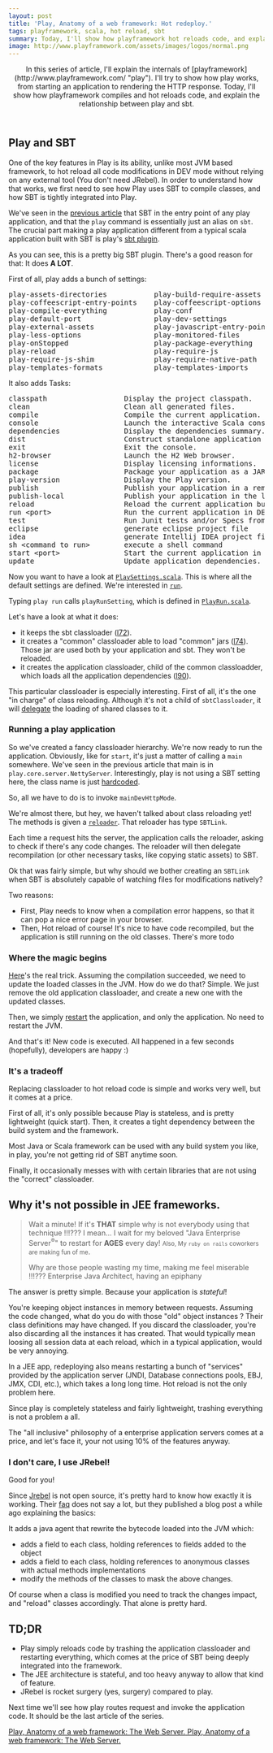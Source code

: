 ```yaml
---
layout: post
title: 'Play, Anatomy of a web framework: Hot redeploy.'
tags: playframework, scala, hot reload, sbt
summary: Today, I'll show how playframework hot reloads code, and explain the relationship between play and sbt.
image: http://www.playframework.com/assets/images/logos/normal.png
---
```


<header>
In this series of article, I'll explain the internals of [playframework](http://www.playframework.com/ "play"). I'll try to show how play works, from starting an application to rendering the HTTP response. Today, I'll show how playframework compiles and hot reloads code, and explain the relationship between play and sbt.
</header>

## Play and SBT

One of the key features in Play is its ability, unlike most JVM based framework, to hot reload all code modifications in DEV mode without relying on any external tool (You don't need JRebel). In order to understand how that works, we first need to see how Play uses SBT to compile classes, and how SBT is tightly integrated into Play.

We've seen in the [previous article](/articles/play_anatomy_part1_bootstrap/) that SBT in the entry point of any play application, and that the `play` command is essentially just an alias on `sbt`. The crucial part making a play application different from a typical scala application built with SBT is play's [sbt plugin](https://github.com/playframework/Play20/tree/master/framework/src/sbt-plugin/src/main).

As you can see, this is a pretty big SBT plugin. There's a good reason for that: It does __A LOT__.

First of all, play adds a bunch of settings:

<pre>
play-assets-directories           play-build-require-assets        play-closure-compiler-options
play-coffeescript-entry-points    play-coffeescript-options        play-common-classloader
play-compile-everything           play-conf                        play-copy-assets
play-default-port                 play-dev-settings                play-dist
play-external-assets              play-javascript-entry-points     play-less-entry-points
play-less-options                 play-monitored-files             play-onStarted
play-onStopped                    play-package-everything          play-plugin
play-reload                       play-require-js                  play-require-js-folder
play-require-js-shim              play-require-native-path         play-routes-imports
play-templates-formats            play-templates-imports           play-version
</pre>

It also adds Tasks:

<pre>
classpath                  Display the project classpath.
clean                      Clean all generated files.
compile                    Compile the current application.
console                    Launch the interactive Scala console (use :quit to exit).
dependencies               Display the dependencies summary.
dist                       Construct standalone application package.
exit                       Exit the console.
h2-browser                 Launch the H2 Web browser.
license                    Display licensing informations.
package                    Package your application as a JAR.
play-version               Display the Play version.
publish                    Publish your application in a remote repository.
publish-local              Publish your application in the local repository.
reload                     Reload the current application build file.
run &lt;port&gt;                 Run the current application in DEV mode.
test                       Run Junit tests and/or Specs from the command line
eclipse                    generate eclipse project file
idea                       generate Intellij IDEA project file
sh &lt;command to run&gt;        execute a shell command
start &lt;port&gt;               Start the current application in another JVM in PROD mode.
update                     Update application dependencies.
</pre>

Now you want to have a look at [`PlaySettings.scala`](https://github.com/playframework/Play20/blob/master/framework/src/sbt-plugin/src/main/scala/PlaySettings.scala). This is where all the default settings are defined. We're interested in [`run`](https://github.com/playframework/Play20/blob/master/framework/src/sbt-plugin/src/main/scala/PlaySettings.scala#L114).

Typing `play run` calls `playRunSetting`, which is defined in [`PlayRun.scala`](https://github.com/playframework/Play20/blob/master/framework/src/sbt-plugin/src/main/scala/PlayRun.scala#L57).

Let's have a look at what it does:

- it keeps the sbt classloader ([l72](https://github.com/playframework/Play20/blob/master/framework/src/sbt-plugin/src/main/scala/PlayRun.scala#L72)).
- it creates a "common" classloader able to load "common" jars ([l74](https://github.com/playframework/Play20/blob/master/framework/src/sbt-plugin/src/main/scala/PlayRun.scala#L74-L77)).
Those jar are used both by your application and sbt. They won't be reloaded.
- it creates the application classloader, child of the common classloadder, which loads all the application dependencies ([l90](https://github.com/playframework/Play20/blob/master/framework/src/sbt-plugin/src/main/scala/PlayRun.scala#L90-L138)).

This particular classloader is especially interesting.
First of all, it's the one "in charge" of class reloading.
Although it's not a child of `sbtClassloader`, it will [delegate](https://github.com/playframework/Play20/blob/master/framework/src/sbt-plugin/src/main/scala/PlayRun.scala#L104) the loading of shared classes to it.

### Running a play application

So we've created a fancy classloader hierarchy. We're now ready to run the application. Obviously, like for `start`, it's just a matter of calling a `main` somewhere. We've seen in the previous article that main is in `play.core.server.NettyServer`.
Interestingly, play is not using a SBT setting here, the class name is just [hardcoded](https://github.com/playframework/Play20/blob/master/framework/src/sbt-plugin/src/main/scala/PlayRun.scala#L142).

So, all we have to do is to invoke `mainDevHttpMode`.

We're almost there, but hey, we haven't talked about class reloading yet! The methods is given a [`reloader`](https://github.com/playframework/Play20/blob/master/framework/src/sbt-plugin/src/main/scala/PlayReloader.scala).
That reloader has type `SBTLink`.

Each time a request hits the server, the application calls the reloader, asking to check if there's any code changes.
The reloader will then delegate recompilation (or other necessary tasks, like copying static assets) to SBT.

Ok that was fairly simple, but why should we bother creating an `SBTLink` when SBT is absolutely capable of watching files for modifications natively?

Two reasons:

- First, Play needs to know when a compilation error happens, so that it can pop a nice error page in your browser.
- Then, Hot reload of course! It's nice to have code recompiled, but the application is still running on the old classes. There's more todo

### Where the magic begins

[Here](https://github.com/playframework/Play20/blob/master/framework/src/sbt-plugin/src/main/scala/PlayReloader.scala#L303-L342)'s the real trick. Assuming the compilation succeeded, we need to update the loaded classes in the JVM.
How do we do that? Simple. We just remove the old application classloader, and create a new one with the updated classes.

Then, we simply [restart](https://github.com/playframework/Play20/blob/master/framework/src/play/src/main/scala/play/core/system/ApplicationProvider.scala#L125-L140) the application, and only the application. No need to restart the JVM.

And that's it! New code is executed. All happened in a few seconds (hopefully), developers are happy :)

### It's a tradeoff

Replacing classloader to hot reload code is simple and works very well, but it comes at a price.

First of all, it's only possible because Play is stateless, and is pretty lightweight (quick start).
Then, it creates a tight dependency between the build system and the framework.

Most Java or Scala framework can be used with any build system you like, in play, you're not getting rid of SBT anytime soon.

Finally, it occasionally messes with with certain libraries that are not using the "correct" classloader.

## Why it's not possible in JEE frameworks.

> Wait a minute!
> If it's __THAT__ simple why is not everybody using that technique !!!??? I mean... I wait for my beloved "Java Enterprise Server<sup>&reg;</sup>" to restart for __AGES__ every day! <small>Also, My `ruby on rails` coworkers are making fun of me</small>.
>
> Why are those people wasting my time, making me feel miserable !!!???
> <span class="from">Enterprise Java Architect, having an epiphany</span>

The answer is pretty simple. Because your application is _stateful_!

You're keeping object instances in memory between requests. Assuming the code changed, what do you do with those "old" object instances ? Their class definitions may have changed. If you discard the classloader, you're also discarding all the instances it has created. That would typically mean loosing all session data at each reload, which in a typical application, would be very annoying.

In a JEE app, redeploying also means restarting a bunch of "services" provided by the application server (JNDI, Database connections pools, EBJ, JMX, CDI, etc.), which takes a long long time. Hot reload is not the only problem here.

Since play is completely stateless and fairly lightweight, trashing everything is not a problem a all.

The "all inclusive" philosophy of a enterprise application servers comes at a price, and let's face it, your not using 10% of the features anyway.

### I don't care, I use JRebel!

Good for you!

Since [Jrebel](http://zeroturnaround.com/software/jrebel/) is not open source, it's pretty hard to know how exactly it is working. Their [faq](http://zeroturnaround.com/software/jrebel/resources/faq/) does not say a lot, but they published a blog post a while ago explaining the basics:

It adds a java agent that rewrite the bytecode loaded into the JVM which:

- adds a field to each class, holding references to fields added to the object
- adds a field to each class, holding references to anonymous classes with actual methods implementations
- modify the methods of the classes to mask the above changes.

Of course when a class is modified you need to track the changes impact, and "reload" classes accordingly. That alone is pretty hard.

## TD;DR

- Play simply reloads code by trashing the application classloader and restarting everything, which comes at the price of SBT being deeply integrated into the framework.
- The JEE architecture is stateful, and too heavy anyway to allow that kind of feature.
- JRebel is rocket surgery (yes, surgery) compared to play.

Next time we'll see how play routes request and invoke the application code. It should be the last article of the series.

<a class="previous" href="/articles/play_anatomy_part1_bootstrap/">
  <span>Play, Anatomy of a web framework: The Web Server.</span>
</a>
<a class="next" href="/articles/play_anatomy_part1_bootstrap/">
  <span>Play, Anatomy of a web framework: The Web Server.</span>
</a>
